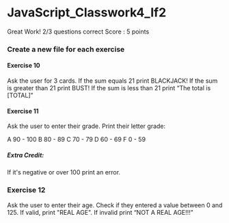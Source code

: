 # JavaScript_Classwork4_If2

Great Work! 2/3 questions correct 
Score : 5 points

### Create a new file for each exercise

#### Exercise 10
Ask the user for 3 cards. If the sum equals 21 print BLACKJACK! If the sum is greater than 21 print BUST! If the sum is less than 21 print “The total is [TOTAL]”

#### Exercise 11
Ask the user to enter their grade. Print their letter grade:

A 90 - 100 B 80 - 89 C 70 - 79 D 60 - 69 F 0 - 59

##### Extra Credit:
If it's negative or over 100 print an error.

### Exercise 12
Ask the user to enter their age. Check if they entered a value between 0 and 125. If valid, print "REAL AGE". If invalid print “NOT A REAL AGE!!!”

